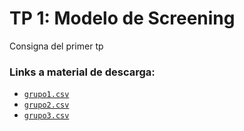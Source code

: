 # TP 1: Modelo de Screening


Consigna del primer tp






### Links a material de descarga:

+ [`grupo1.csv`](./datos_tp1/grupo1.csv)
+ [`grupo2.csv`](./datos_tp1/grupo2.csv)
+ [`grupo3.csv`](./datos_tp1/grupo3.csv)

